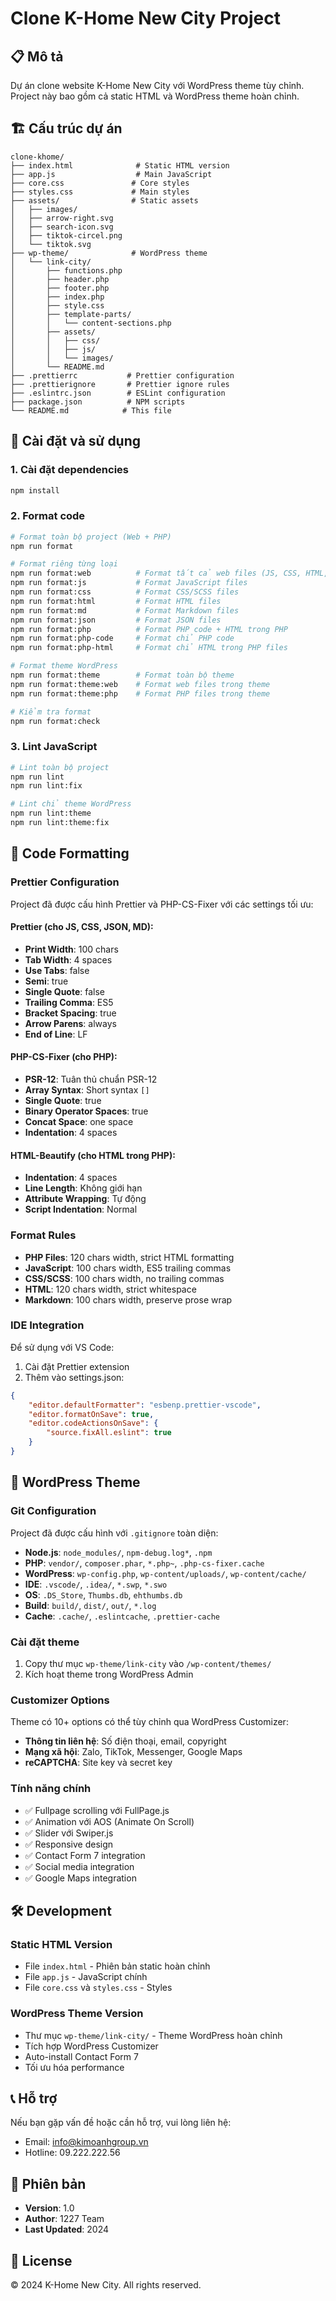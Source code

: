 # Clone K-Home New City Project

## 📋 Mô tả

Dự án clone website K-Home New City với WordPress theme tùy chỉnh. Project này bao gồm cả static HTML và WordPress theme hoàn chỉnh.

## 🏗️ Cấu trúc dự án

```
clone-khome/
├── index.html              # Static HTML version
├── app.js                  # Main JavaScript
├── core.css               # Core styles
├── styles.css             # Main styles
├── assets/                # Static assets
│   ├── images/
│   ├── arrow-right.svg
│   ├── search-icon.svg
│   ├── tiktok-circel.png
│   └── tiktok.svg
├── wp-theme/              # WordPress theme
│   └── link-city/
│       ├── functions.php
│       ├── header.php
│       ├── footer.php
│       ├── index.php
│       ├── style.css
│       ├── template-parts/
│       │   └── content-sections.php
│       ├── assets/
│       │   ├── css/
│       │   ├── js/
│       │   └── images/
│       └── README.md
├── .prettierrc           # Prettier configuration
├── .prettierignore       # Prettier ignore rules
├── .eslintrc.json        # ESLint configuration
├── package.json          # NPM scripts
└── README.md            # This file
```

## 🚀 Cài đặt và sử dụng

### 1. Cài đặt dependencies

```bash
npm install
```

### 2. Format code

```bash
# Format toàn bộ project (Web + PHP)
npm run format

# Format riêng từng loại
npm run format:web          # Format tất cả web files (JS, CSS, HTML, MD)
npm run format:js           # Format JavaScript files
npm run format:css          # Format CSS/SCSS files
npm run format:html         # Format HTML files
npm run format:md           # Format Markdown files
npm run format:json         # Format JSON files
npm run format:php          # Format PHP code + HTML trong PHP
npm run format:php-code     # Format chỉ PHP code
npm run format:php-html     # Format chỉ HTML trong PHP files

# Format theme WordPress
npm run format:theme        # Format toàn bộ theme
npm run format:theme:web    # Format web files trong theme
npm run format:theme:php    # Format PHP files trong theme

# Kiểm tra format
npm run format:check
```

### 3. Lint JavaScript

```bash
# Lint toàn bộ project
npm run lint
npm run lint:fix

# Lint chỉ theme WordPress
npm run lint:theme
npm run lint:theme:fix
```

## 🎨 Code Formatting

### Prettier Configuration

Project đã được cấu hình Prettier và PHP-CS-Fixer với các settings tối ưu:

#### Prettier (cho JS, CSS, JSON, MD):

- **Print Width**: 100 chars
- **Tab Width**: 4 spaces
- **Use Tabs**: false
- **Semi**: true
- **Single Quote**: false
- **Trailing Comma**: ES5
- **Bracket Spacing**: true
- **Arrow Parens**: always
- **End of Line**: LF

#### PHP-CS-Fixer (cho PHP):

- **PSR-12**: Tuân thủ chuẩn PSR-12
- **Array Syntax**: Short syntax `[]`
- **Single Quote**: true
- **Binary Operator Spaces**: true
- **Concat Space**: one space
- **Indentation**: 4 spaces

#### HTML-Beautify (cho HTML trong PHP):

- **Indentation**: 4 spaces
- **Line Length**: Không giới hạn
- **Attribute Wrapping**: Tự động
- **Script Indentation**: Normal

### Format Rules

- **PHP Files**: 120 chars width, strict HTML formatting
- **JavaScript**: 100 chars width, ES5 trailing commas
- **CSS/SCSS**: 100 chars width, no trailing commas
- **HTML**: 120 chars width, strict whitespace
- **Markdown**: 100 chars width, preserve prose wrap

### IDE Integration

Để sử dụng với VS Code:

1. Cài đặt Prettier extension
2. Thêm vào settings.json:

```json
{
    "editor.defaultFormatter": "esbenp.prettier-vscode",
    "editor.formatOnSave": true,
    "editor.codeActionsOnSave": {
        "source.fixAll.eslint": true
    }
}
```

## 📁 WordPress Theme

### Git Configuration

Project đã được cấu hình với `.gitignore` toàn diện:

- **Node.js**: `node_modules/`, `npm-debug.log*`, `.npm`
- **PHP**: `vendor/`, `composer.phar`, `*.php~`, `.php-cs-fixer.cache`
- **WordPress**: `wp-config.php`, `wp-content/uploads/`, `wp-content/cache/`
- **IDE**: `.vscode/`, `.idea/`, `*.swp`, `*.swo`
- **OS**: `.DS_Store`, `Thumbs.db`, `ehthumbs.db`
- **Build**: `build/`, `dist/`, `out/`, `*.log`
- **Cache**: `.cache/`, `.eslintcache`, `.prettier-cache`

### Cài đặt theme

1. Copy thư mục `wp-theme/link-city` vào `/wp-content/themes/`
2. Kích hoạt theme trong WordPress Admin

### Customizer Options

Theme có 10+ options có thể tùy chỉnh qua WordPress Customizer:

- **Thông tin liên hệ**: Số điện thoại, email, copyright
- **Mạng xã hội**: Zalo, TikTok, Messenger, Google Maps
- **reCAPTCHA**: Site key và secret key

### Tính năng chính

- ✅ Fullpage scrolling với FullPage.js
- ✅ Animation với AOS (Animate On Scroll)
- ✅ Slider với Swiper.js
- ✅ Responsive design
- ✅ Contact Form 7 integration
- ✅ Social media integration
- ✅ Google Maps integration

## 🛠️ Development

### Static HTML Version

- File `index.html` - Phiên bản static hoàn chỉnh
- File `app.js` - JavaScript chính
- File `core.css` và `styles.css` - Styles

### WordPress Theme Version

- Thư mục `wp-theme/link-city/` - Theme WordPress hoàn chỉnh
- Tích hợp WordPress Customizer
- Auto-install Contact Form 7
- Tối ưu hóa performance

## 📞 Hỗ trợ

Nếu bạn gặp vấn đề hoặc cần hỗ trợ, vui lòng liên hệ:

- Email: info@kimoanhgroup.vn
- Hotline: 09.222.222.56

## 📄 Phiên bản

- **Version**: 1.0
- **Author**: 1227 Team
- **Last Updated**: 2024

## 📜 License

© 2024 K-Home New City. All rights reserved.
